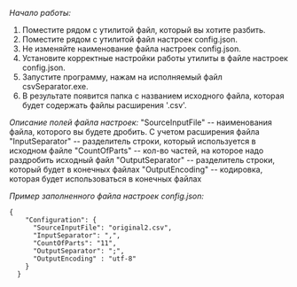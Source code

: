 *Начало работы:*
1. Поместите рядом с утилитой файл, который вы хотите разбить.
2. Поместите рядом с утилитой файл настроек config.json.
3. Не изменяйте наименование файла настроек config.json.
4. Установите корректные настройки работы утилиты в файле настроек config.json.
5. Запустите программу, нажам на исполняемый файл csvSeparator.exe.
6. В результате появится папка с названием исходного файла, которая будет содержать файлы расширения '.csv'.

*Описание полей файла настроек:*
    "SourceInputFile" -- наименования файла, которого вы будете дробить. С учетом расширения файла
    "InputSeparator" -- разделитель строки, который используется в исходном файле
    "CountOfParts" -- кол-во частей, на которое надо раздробить исходный файл
    "OutputSeparator" -- разделитель строки, который будет в конечных файлах
    "OutputEncoding" -- кодировка, которая будет использоваться в конечных файлах

*Пример заполненного файла настроек config.json:*
```
{
    "Configuration": {
      "SourceInputFile": "original2.csv",
      "InputSeparator": ",",
      "CountOfParts": "11",
      "OutputSeparator": ";",
      "OutputEncoding" : "utf-8"
    }
  }
```
